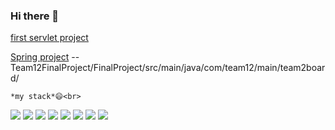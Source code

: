 ### Hi there 👋

  
  
  [first servlet project](https://github.com/hansujin1/Team2_the_cook) <br>
  
  [Spring project](https://github.com/LitaHart/Team12FinalProject) --Team12FinalProject/FinalProject/src/main/java/com/team12/main/team2board/
  

    *my stack*😄<br>
  <img src="https://img.shields.io/badge/HTML-E34F26?style=flat-square&logo=HTML5&logoColor=white"/>
  <img src="https://img.shields.io/badge/CSS-1572B6?style=flat-square&logo=CSS3&logoColor=white"/>
  <img src="https://img.shields.io/badge/JavaScript-F7DF1E?style=flat-square&logo=JavaScript&logoColor=white"/>
  <img src="https://img.shields.io/badge/JAVA-E34F26?style=flat-square&logo=&logoColor=white"/>
  <img src="https://img.shields.io/badge/Oracle-F80000?style=flat-square&logo=Oracle&logoColor=white"/>
  <img src="https://img.shields.io/badge/Apache Tomcat-F8DC75?style=flat-square&logo=Apache Tomcat&logoColor=white"/>
  <img src="https://img.shields.io/badge/jQuery-0769AD?style=flat-square&logo=jQuery&logoColor=white"/>
  <img src="https://img.shields.io/badge/GitHub-181717?style=flat-square&logo=GitHub&logoColor=white"/>
